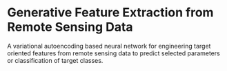 # Generative Feature Extraction from Remote Sensing Data
A variational autoencoding based neural network for engineering target oriented features from remote sensing data to predict selected parameters or classification of target classes. 
